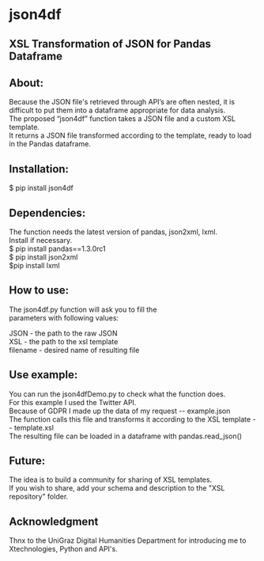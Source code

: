 # json4df
## XSL Transformation of JSON for Pandas Dataframe

## About:

Because the JSON file's retrieved through API’s are often nested, it is difficult to put them into a dataframe appropriate for data analysis.  
The proposed “json4df” function takes a JSON file and a custom XSL template.  
It returns a JSON file transformed according to the template, ready to load in the Pandas dataframe.

## Installation:

$ pip install json4df

## Dependencies:

The function needs the latest version of pandas, json2xml, lxml.  
Install if necessary.  
$ pip install pandas==1.3.0rc1  
$ pip install json2xml  
$pip install lxml

## How to use:

The json4df.py function will ask you to fill the  
parameters with following values:

JSON - the path to the raw JSON  
XSL - the path to the xsl template  
filename - desired name of resulting file

## Use example:

You can run the json4dfDemo.py to check what the function does.  
For this example I used the Twitter API.  
Because of GDPR I made up the data of my request -- example.json  
The function calls this file and transforms it according to the XSL template -- template.xsl  
The resulting file can be loaded in a dataframe with pandas.read_json()


## Future:

The idea is to build a community for sharing of XSL templates.  
If you wish to share, add your schema and description to the "XSL repository" folder.

## Acknowledgment

Thnx to the UniGraz Digital Humanities Department for introducing me to Xtechnologies, Python and API's.

